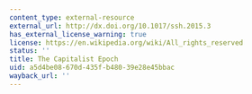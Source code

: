 ```yaml
---
content_type: external-resource
external_url: http://dx.doi.org/10.1017/ssh.2015.3
has_external_license_warning: true
license: https://en.wikipedia.org/wiki/All_rights_reserved
status: ''
title: The Capitalist Epoch
uid: a5d4be08-670d-435f-b480-39e28e45bbac
wayback_url: ''
---
```

